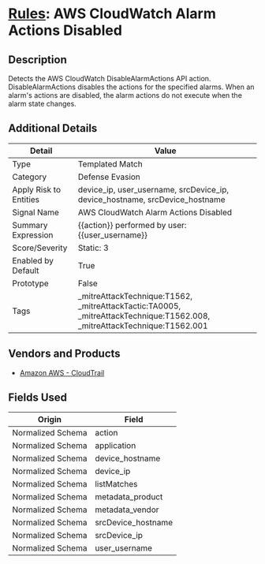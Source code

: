 # [Rules](README.md): AWS CloudWatch Alarm Actions Disabled

## Description
Detects the AWS CloudWatch DisableAlarmActions API action. DisableAlarmActions disables the actions for the specified alarms. When an alarm's actions are disabled, the alarm actions do not execute when the alarm state changes.

## Additional Details
|Detail|Value|
|----|----|
|Type|Templated Match|
|Category|Defense Evasion|
|Apply Risk to Entities|device_ip, user_username, srcDevice_ip, device_hostname, srcDevice_hostname|
|Signal Name|AWS CloudWatch Alarm Actions Disabled|
|Summary Expression|{{action}} performed by user: {{user_username}}|
|Score/Severity|Static: 3|
|Enabled by Default|True|
|Prototype|False|
|Tags|_mitreAttackTechnique:T1562, _mitreAttackTactic:TA0005, _mitreAttackTechnique:T1562.008, _mitreAttackTechnique:T1562.001|
## Vendors and Products
- [Amazon AWS - CloudTrail](../products/033624b0-218e-4dcb-b93f-0f1fb1806c56.md)


## Fields Used

|Origin|Field|
|----|----|
|Normalized Schema|action|
|Normalized Schema|application|
|Normalized Schema|device_hostname|
|Normalized Schema|device_ip|
|Normalized Schema|listMatches|
|Normalized Schema|metadata_product|
|Normalized Schema|metadata_vendor|
|Normalized Schema|srcDevice_hostname|
|Normalized Schema|srcDevice_ip|
|Normalized Schema|user_username|



